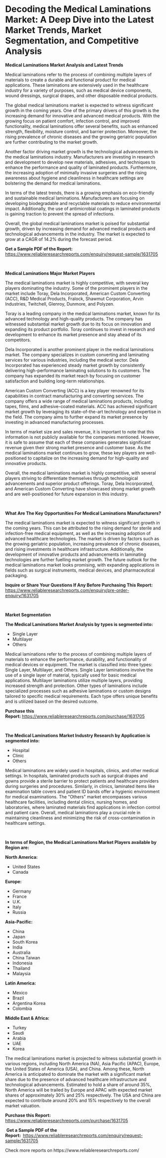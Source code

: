 <p><h1>Decoding the Medical Laminations Market: A Deep Dive into the Latest Market Trends, Market Segmentation, and Competitive Analysis</h1></p><p><strong>Medical Laminations Market Analysis and Latest Trends</strong></p>
<p><p>Medical laminations refer to the process of combining multiple layers of materials to create a durable and functional product for medical applications. These laminations are extensively used in the healthcare industry for a variety of purposes, such as medical device components, wound dressings, surgical drapes, and other disposable medical products.</p><p>The global medical laminations market is expected to witness significant growth in the coming years. One of the primary drivers of this growth is the increasing demand for innovative and advanced medical products. With the growing focus on patient comfort, infection control, and improved functionality, medical laminations offer several benefits, such as enhanced strength, flexibility, moisture control, and barrier protection. Moreover, the rising prevalence of chronic diseases and the growing geriatric population are further contributing to the market growth.</p><p>Another factor driving market growth is the technological advancements in the medical laminations industry. Manufacturers are investing in research and development to develop new materials, adhesives, and techniques to enhance the performance and quality of laminated products. Furthermore, the increasing adoption of minimally invasive surgeries and the rising awareness about hygiene and cleanliness in healthcare settings are bolstering the demand for medical laminations.</p><p>In terms of the latest trends, there is a growing emphasis on eco-friendly and sustainable medical laminations. Manufacturers are focusing on developing biodegradable and recyclable materials to reduce environmental impact. Additionally, the use of antimicrobial coatings in laminated products is gaining traction to prevent the spread of infections.</p><p>Overall, the global medical laminations market is poised for substantial growth, driven by increasing demand for advanced medical products and technological advancements in the industry. The market is expected to grow at a CAGR of 14.2% during the forecast period.</p></p>
<p><strong>Get a Sample PDF of the Report:&nbsp;</strong> <a href="https://www.reliableresearchreports.com/enquiry/request-sample/1631705">https://www.reliableresearchreports.com/enquiry/request-sample/1631705</a></p>
<p>&nbsp;</p>
<p><strong>Medical Laminations Major Market Players</strong></p>
<p><p>The medical laminations market is highly competitive, with several key players dominating the industry. Some of the prominent players in the market include Toray, Dela Incorporated, American Custom Converting (ACC), R&D Medical Products, Fralock, Shawmut Corporation, Arvin Industries, Twitchell, Glenroy, Dunmore, and Polyzen.</p><p>Toray is a leading company in the medical laminations market, known for its advanced technology and high-quality products. The company has witnessed substantial market growth due to its focus on innovation and expanding its product portfolio. Toray continues to invest in research and development to enhance its market presence and stay ahead of its competitors. </p><p>Dela Incorporated is another prominent player in the medical laminations market. The company specializes in custom converting and laminating services for various industries, including the medical sector. Dela Incorporated has experienced steady market growth by consistently delivering high-performance laminating solutions to its customers. The company has expanded its market reach by focusing on customer satisfaction and building long-term relationships.</p><p>American Custom Converting (ACC) is a key player renowned for its capabilities in contract manufacturing and converting services. The company offers a wide range of medical laminations products, including tapes, films, and adhesive-coated materials. ACC has achieved significant market growth by leveraging its state-of-the-art technology and expertise in the field. The company aims to further expand its market presence by investing in advanced manufacturing processes.</p><p>In terms of market size and sales revenue, it is important to note that this information is not publicly available for the companies mentioned. However, it is safe to assume that each of these companies generates significant revenue given their strong market presence and customer base. As the medical laminations market continues to grow, these key players are well-positioned to capitalize on the increasing demand for high-quality and innovative products.</p><p>Overall, the medical laminations market is highly competitive, with several players striving to differentiate themselves through technological advancements and superior product offerings. Toray, Dela Incorporated, and American Custom Converting have showcased strong market growth and are well-positioned for future expansion in this industry.</p></p>
<p>&nbsp;</p>
<p><strong>What Are The Key Opportunities For Medical Laminations Manufacturers?</strong></p>
<p><p>The medical laminations market is expected to witness significant growth in the coming years. This can be attributed to the rising demand for sterile and infection-free medical equipment, as well as the increasing adoption of advanced healthcare technologies. The market is driven by factors such as the growing geriatric population, increasing prevalence of chronic diseases, and rising investments in healthcare infrastructure. Additionally, the development of innovative products and advancements in laminating technologies are further fuelling market growth. The future outlook for the medical laminations market looks promising, with expanding applications in fields such as surgical instruments, medical devices, and pharmaceutical packaging.</p></p>
<p><strong>Inquire or Share Your Questions If Any Before Purchasing This Report:</strong> <a href="https://www.reliableresearchreports.com/enquiry/pre-order-enquiry/1631705">https://www.reliableresearchreports.com/enquiry/pre-order-enquiry/1631705</a></p>
<p>&nbsp;</p>
<p><strong>Market Segmentation</strong></p>
<p><strong>The Medical Laminations Market Analysis by types is segmented into:</strong></p>
<p><ul><li>Single Layer</li><li>Multilayer</li><li>Others</li></ul></p>
<p><p>Medical laminations refer to the process of combining multiple layers of materials to enhance the performance, durability, and functionality of medical devices or equipment. The market is classified into three types: Single Layer, Multilayer, and Others. Single Layer laminations involve the use of a single layer of material, typically used for basic medical applications. Multilayer laminations utilize multiple layers, providing increased strength and protection. Other types of laminations include specialized processes such as adhesive laminations or custom designs tailored to specific medical requirements. Each type offers unique benefits and is utilized based on the desired outcome.</p></p>
<p><strong>Purchase this Report:&nbsp;</strong><a href="https://www.reliableresearchreports.com/purchase/1631705">https://www.reliableresearchreports.com/purchase/1631705</a></p>
<p>&nbsp;</p>
<p><strong>The Medical Laminations Market Industry Research by Application is segmented into:</strong></p>
<p><ul><li>Hospital</li><li>Clinic</li><li>Others</li></ul></p>
<p><p>Medical laminations are widely used in hospitals, clinics, and other medical settings. In hospitals, laminated products such as surgical drapes and gowns provide a sterile barrier to protect patients and healthcare providers during surgeries and procedures. Similarly, in clinics, laminated items like examination table covers and patient ID bands offer a hygienic environment for medical examinations. The "Others" market encompasses various healthcare facilities, including dental clinics, nursing homes, and laboratories, where laminated materials find applications in infection control and patient care. Overall, medical laminations play a crucial role in maintaining cleanliness and minimizing the risk of cross-contamination in healthcare settings.</p></p>
<p>&nbsp;</p>
<p><strong>In terms of Region, the Medical Laminations Market Players available by Region are:</strong></p>
<p>
    <p> <strong> North America: </strong>
        <ul>
            <li>United States</li>
            <li>Canada</li>
        </ul>
        </p> 
    <p> <strong> Europe: </strong>
        <ul>
            <li>Germany</li>
            <li>France</li>
            <li>U.K.</li>
            <li>Italy</li>
            <li>Russia</li>
        </ul>
        </p> 
    <p> <strong> Asia-Pacific: </strong>
        <ul>
            <li>China</li>
            <li>Japan</li>
            <li>South Korea</li>
            <li>India</li>
            <li>Australia</li>
            <li>China Taiwan</li>
            <li>Indonesia</li>
            <li>Thailand</li>
            <li>Malaysia</li>
        </ul>
        </p> 
    <p> <strong> Latin America: </strong>
        <ul>
            <li>Mexico</li>
            <li>Brazil</li>
            <li>Argentina Korea</li>
            <li>Colombia</li>
        </ul>
        </p> 
    <p> <strong> Middle East & Africa: </strong>
        <ul>
            <li>Turkey</li>
            <li>Saudi</li>
            <li>Arabia</li>
            <li>UAE</li>
            <li>Korea</li>
        </ul>
    </p>
    </p>
<p><p>The medical laminations market is projected to witness substantial growth in various regions, including North America (NA), Asia Pacific (APAC), Europe, the United States of America (USA), and China. Among these, North America is anticipated to dominate the market with a significant market share due to the presence of advanced healthcare infrastructure and technological advancements. Estimated to hold a share of around 35%, North America will be trailed by Europe and APAC with expected market shares of approximately 30% and 25% respectively. The USA and China are expected to contribute around 20% and 15% respectively to the overall market valuation.</p></p>
<p><strong>Purchase this Report: </strong><a href="https://www.reliableresearchreports.com/purchase/1631705">https://www.reliableresearchreports.com/purchase/1631705</a></p>
<p>&nbsp;<strong>Get a Sample PDF of the Report:&nbsp;&nbsp;</strong><a href="https://www.reliableresearchreports.com/enquiry/request-sample/1631705">https://www.reliableresearchreports.com/enquiry/request-sample/1631705</a></p>
<p><strong></strong></p>
<p>Check more reports on https://www.reliableresearchreports.com/</p>